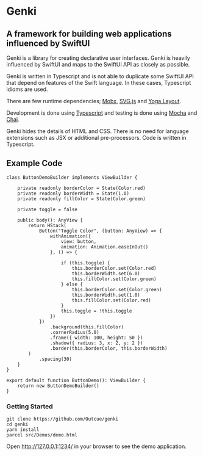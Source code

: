 # Genki

## A framework for building web applications influenced by SwiftUI

Genki is a library for creating declarative user interfaces. Genki is heavily influenced by SwiftUI and maps to the SwiftUI API as closely as possible. 

Genki is written in Typescript and is not able to duplicate some SwiftUI API that depend on features of the Swift language. In these cases, Typescript
idioms are used. 

There are few runtime dependencies; [Mobx](https://mobx.js.org/README.html), [SVG.js](https://svgjs.com/docs/3.0/) and [Yoga Layout](https://yogalayout.com). 

Development is done using [Typescript](https://www.typescriptlang.org) and testing is done using [Mocha](https://mochajs.org) and [Chai](https://www.chaijs.com).

Genki hides the details of HTML and CSS. There is no need for language extensions such as JSX or additional pre-processors. Code is written in Typescript.


## Example Code
```
class ButtonDemoBuilder implements ViewBuilder {

    private readonly borderColor = State(Color.red)
    private readonly borderWidth = State(1.0)
    private readonly fillColor = State(Color.green)

    private toggle = false

    public body(): AnyView {
        return HStack(
            Button("Toggle Color", (button: AnyView) => {
                withAnimation({
                    view: button,
                    animation: Animation.easeInOut()
                }, () => {

                    if (this.toggle) {
                        this.borderColor.set(Color.red)
                        this.borderWidth.set(6.0)
                        this.fillColor.set(Color.green)
                    } else {
                        this.borderColor.set(Color.green)
                        this.borderWidth.set(1.0)
                        this.fillColor.set(Color.red)
                    }
                    this.toggle = !this.toggle
                })
            })
                .background(this.fillColor)
                .cornerRadius(5.0)
                .frame({ width: 100, height: 50 })
                .shadow({ radius: 3, x: 2, y: 2 })
                .border(this.borderColor, this.borderWidth)
        )
            .spacing(30)
    }
}

export default function ButtonDemo(): ViewBuilder {
    return new ButtonDemoBuilder()
}
```

### Getting Started

```
git clone https://github.com/Outcue/genki
cd genki
yarn install
parcel src/Demos/demo.html
```

Open http://127.0.0.1:1234/ in your browser to see the demo application.
